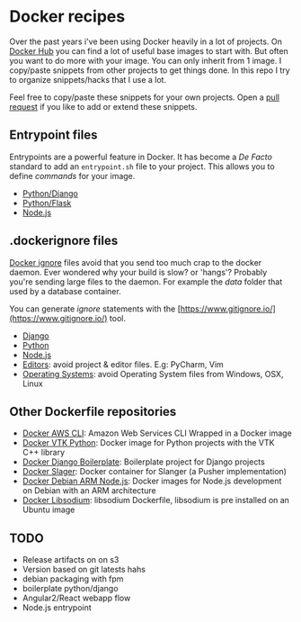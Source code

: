 # Docker recipes

Over the past years i've been using Docker heavily in a lot of projects.
On [Docker Hub](https://hub.docker.com/) you can find a lot of useful
base images to start with. But often you want to do more with your 
image. You can only inherit from 1 image. I copy/paste snippets
from other projects to get things done. In this repo I try to organize
snippets/hacks that I use a lot.

Feel free to copy/paste these snippets for your own projects. Open a
[pull request](https://github.com/lukin0110/docker-recipes/pulls) if 
you like to add or extend these snippets.

## Entrypoint files

Entrypoints are a powerful feature in Docker. It has become a *De Facto*
standard to add an `entrypoint.sh` file to your project. This allows 
you to define *commands* for your image. 

* [Python/Django](entrypoints/django-entrypoint.sh)
* [Python/Flask](entrypoints/flask-entrypoint.sh)
* [Node.js](entrypoints/nodejs-entrypoint.sh)

## .dockerignore files

[Docker ignore](https://docs.docker.com/engine/reference/builder/#/dockerignore-file) 
files avoid that you send too much crap to the docker daemon. Ever 
wondered why your build is slow? or 'hangs'? Probably you're sending
large files to the daemon. For example the *data* folder that used by 
a database container.

You can generate *ignore* statements with the 
[https://www.gitignore.io/](https://www.gitignore.io/) tool.

* [Django](dockerignores/django/.dockerignore)
* [Python](dockerignores/python/.dockerignore)
* [Node.js](dockerignores/nodejs/.dockerignore)
* [Editors](dockerignores/editors/.dockerignore): avoid project & editor files. E.g: PyCharm, Vim
* [Operating Systems](dockerignores/os/.dockerignore): avoid Operating System files from Windows, OSX, Linux

## Other Dockerfile repositories

* [Docker AWS CLI](https://github.com/lukin0110/docker-awscli): Amazon Web Services CLI Wrapped in a Docker image
* [Docker VTK Python](https://github.com/lukin0110/docker-vtk-python): Docker image for Python projects with the VTK C++ library
* [Docker Django Boilerplate](https://github.com/lukin0110/docker-django-boilerplate): Boilerplate project for Django projects
* [Docker Slager](https://github.com/lukin0110/docker-slanger): Docker container for Slanger (a Pusher implementation)
* [Docker Debian ARM Node.js](https://github.com/lukin0110/docker-debian-armhf-nodejs): Docker images for Node.js development on Debian with an ARM architecture
* [Docker Libsodium](https://github.com/lukin0110/docker-libsodium): libsodium Dockerfile, libsodium is pre installed on an Ubuntu image

## TODO

* Release artifacts on on s3
* Version based on git latests hahs
* debian packaging with fpm
* boilerplate python/django
* Angular2/React webapp flow
* Node.js entrypoint
